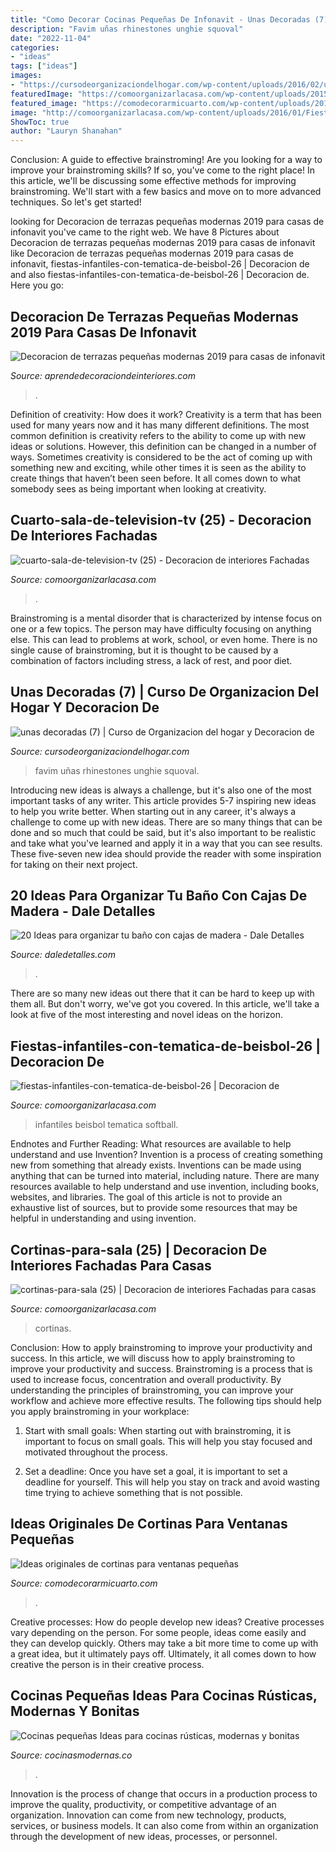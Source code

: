 ```yaml
---
title: "Como Decorar Cocinas Pequeñas De Infonavit - Unas Decoradas (7)"
description: "Favim uñas rhinestones unghie squoval"
date: "2022-11-04"
categories:
- "ideas"
tags: ["ideas"]
images:
- "https://cursodeorganizaciondelhogar.com/wp-content/uploads/2016/02/unas-decoradas-7.jpg"
featuredImage: "https://comoorganizarlacasa.com/wp-content/uploads/2015/11/cuarto-sala-de-television-tv-25.jpg"
featured_image: "https://comodecorarmicuarto.com/wp-content/uploads/2018/11/cortinas-para-ventanas-pequeñas-de-salas.jpg"
image: "http://comoorganizarlacasa.com/wp-content/uploads/2016/01/Fiestas-infantiles-con-tematica-de-beisbol-26.jpg"
ShowToc: true
author: "Lauryn Shanahan"
---
```



Conclusion: A guide to effective brainstroming!
Are you looking for a way to improve your brainstroming skills? If so, you've come to the right place! In this article, we'll be discussing some effective methods for improving brainstroming. We'll start with a few basics and move on to more advanced techniques. So let's get started!

	

		
looking for Decoracion de terrazas pequeñas modernas 2019 para casas de infonavit you've came to the right web. We have 8 Pictures about Decoracion de terrazas pequeñas modernas 2019 para casas de infonavit like Decoracion de terrazas pequeñas modernas 2019 para casas de infonavit, fiestas-infantiles-con-tematica-de-beisbol-26 | Decoracion de and also fiestas-infantiles-con-tematica-de-beisbol-26 | Decoracion de. Here you go:
		
    
## Decoracion De Terrazas Pequeñas Modernas 2019 Para Casas De Infonavit

<img loading=lazy src="https://aprendedecoraciondeinteriores.com/wp-content/uploads/2019/04/Decoracion-de-terrazas-pequenas-modernas-2019-para-casas-de-infonavit.jpg" onerror="this.onerror=null;this.src='https://tse1.mm.bing.net/th?id=OIP.mhwAvu_ohc1Vd8AU51Kj5AHaJ3&amp;pid=15.1';" alt="Decoracion de terrazas pequeñas modernas 2019 para casas de infonavit">

_Source: aprendedecoraciondeinteriores.com_

>. 

	

Definition of creativity: How does it work?
Creativity is a term that has been used for many years now and it has many different definitions. The most common definition is creativity refers to the ability to come up with new ideas or solutions. However, this definition can be changed in a number of ways. Sometimes creativity is considered to be the act of coming up with something new and exciting, while other times it is seen as the ability to create things that haven’t been seen before. It all comes down to what somebody sees as being important when looking at creativity.

    
## Cuarto-sala-de-television-tv (25) - Decoracion De Interiores Fachadas

<img loading=lazy src="https://comoorganizarlacasa.com/wp-content/uploads/2015/11/cuarto-sala-de-television-tv-25.jpg" onerror="this.onerror=null;this.src='https://tse2.mm.bing.net/th?id=OIP.5zsQJxwAjnXxrSJHZeHO4wHaLH&amp;pid=15.1';" alt="cuarto-sala-de-television-tv (25) - Decoracion de interiores Fachadas">

_Source: comoorganizarlacasa.com_

>. 

	

Brainstroming is a mental disorder that is characterized by intense focus on one or a few topics. The person may have difficulty focusing on anything else. This can lead to problems at work, school, or even home. There is no single cause of brainstroming, but it is thought to be caused by a combination of factors including stress, a lack of rest, and poor diet.

    
## Unas Decoradas (7) | Curso De Organizacion Del Hogar Y Decoracion De

<img loading=lazy src="https://cursodeorganizaciondelhogar.com/wp-content/uploads/2016/02/unas-decoradas-7.jpg" onerror="this.onerror=null;this.src='https://tse3.mm.bing.net/th?id=OIP.od4ysSUuEKKr57K1TKTCBgHaJ4&amp;pid=15.1';" alt="unas decoradas (7) | Curso de Organizacion del hogar y Decoracion de">

_Source: cursodeorganizaciondelhogar.com_

>favim uñas rhinestones unghie squoval. 

	

Introducing new ideas is always a challenge, but it's also one of the most important tasks of any writer. This article provides 5-7 inspiring new ideas to help you write better.
When starting out in any career, it's always a challenge to come up with new ideas. There are so many things that can be done and so much that could be said, but it's also important to be realistic and take what you've learned and apply it in a way that you can see results. These five-seven new idea should provide the reader with some inspiration for taking on their next project.

    
## 20 Ideas Para Organizar Tu Baño Con Cajas De Madera - Dale Detalles

<img loading=lazy src="https://www.daledetalles.com/wp-content/uploads/2020/06/organiza-tu-baño-con-cajas-y-repisas-de-madera20.jpg" onerror="this.onerror=null;this.src='https://tse3.mm.bing.net/th?id=OIP.LT-XIDdgdwUucW_gyEy_pwHaNK&amp;pid=15.1';" alt="20 Ideas para organizar tu baño con cajas de madera - Dale Detalles">

_Source: daledetalles.com_

>. 

	

There are so many new ideas out there that it can be hard to keep up with them all. But don't worry, we've got you covered. In this article, we'll take a look at five of the most interesting and novel ideas on the horizon.

    
## Fiestas-infantiles-con-tematica-de-beisbol-26 | Decoracion De

<img loading=lazy src="http://comoorganizarlacasa.com/wp-content/uploads/2016/01/Fiestas-infantiles-con-tematica-de-beisbol-26.jpg" onerror="this.onerror=null;this.src='https://tse3.mm.bing.net/th?id=OIP.O4Z1NZCOQhs_oL0-R44QhwHaLD&amp;pid=15.1';" alt="fiestas-infantiles-con-tematica-de-beisbol-26 | Decoracion de">

_Source: comoorganizarlacasa.com_

>infantiles beisbol tematica softball. 

	

Endnotes and Further Reading: What resources are available to help understand and use Invention?
Invention is a process of creating something new from something that already exists. Inventions can be made using anything that can be turned into material, including nature. There are many resources available to help understand and use invention, including books, websites, and libraries. The goal of this article is not to provide an exhaustive list of sources, but to provide some resources that may be helpful in understanding and using invention.

    
## Cortinas-para-sala (25) | Decoracion De Interiores Fachadas Para Casas

<img loading=lazy src="https://comoorganizarlacasa.com/wp-content/uploads/2015/12/cortinas-para-sala-25.jpg" onerror="this.onerror=null;this.src='https://tse2.mm.bing.net/th?id=OIP.1veDPk9fySfcmvMfAvOlOgHaJo&amp;pid=15.1';" alt="cortinas-para-sala (25) | Decoracion de interiores Fachadas para casas">

_Source: comoorganizarlacasa.com_

>cortinas. 

	

Conclusion: How to apply brainstroming to improve your productivity and success.
In this article, we will discuss how to apply brainstroming to improve your productivity and success. Brainstroming is a process that is used to increase focus, concentration and overall productivity. By understanding the principles of brainstroming, you can improve your workflow and achieve more effective results. The following tips should help you apply brainstroming in your workplace: 
1) Start with small goals: When starting out with brainstroming, it is important to focus on small goals. This will help you stay focused and motivated throughout the process. 

2) Set a deadline: Once you have set a goal, it is important to set a deadline for yourself. This will help you stay on track and avoid wasting time trying to achieve something that is not possible.

    
## Ideas Originales De Cortinas Para Ventanas Pequeñas

<img loading=lazy src="https://comodecorarmicuarto.com/wp-content/uploads/2018/11/cortinas-para-ventanas-pequeñas-de-salas.jpg" onerror="this.onerror=null;this.src='https://tse4.mm.bing.net/th?id=OIP.ON0DEhHidIag-WmsibH2VQAAAA&amp;pid=15.1';" alt="Ideas originales de cortinas para ventanas pequeñas">

_Source: comodecorarmicuarto.com_

>. 

	

Creative processes: How do people develop new ideas?
Creative processes vary depending on the person. For some people, ideas come easily and they can develop quickly. Others may take a bit more time to come up with a great idea, but it ultimately pays off. Ultimately, it all comes down to how creative the person is in their creative process.

    
## Cocinas Pequeñas Ideas Para Cocinas Rústicas, Modernas Y Bonitas

<img loading=lazy src="http://cocinasmodernas.co/wp-content/uploads/2015/10/cocina-tipo-apartamento-con-barra.jpg" onerror="this.onerror=null;this.src='https://tse2.mm.bing.net/th?id=OIP.X9owgtPwwUejBv5mckinTwHaIO&amp;pid=15.1';" alt="Cocinas pequeñas Ideas para cocinas rústicas, modernas y bonitas">

_Source: cocinasmodernas.co_

>. 

	

Innovation is the process of change that occurs in a production process to improve the quality, productivity, or competitive advantage of an organization. Innovation can come from new technology, products, services, or business models. It can also come from within an organization through the development of new ideas, processes, or personnel.

